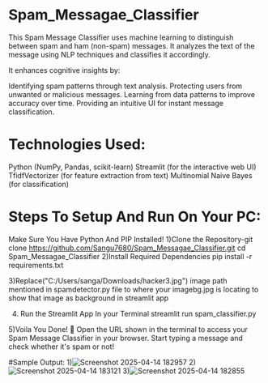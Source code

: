 # Spam_Messagae_Classifier

This Spam Message Classifier uses machine learning to distinguish between spam and ham (non-spam) messages. It analyzes the text of the message using NLP techniques and classifies it accordingly.

It enhances cognitive insights by:

Identifying spam patterns through text analysis.
Protecting users from unwanted or malicious messages.
Learning from data patterns to improve accuracy over time.
Providing an intuitive UI for instant message classification.

# __Technologies Used__:

Python (NumPy, Pandas, scikit-learn)
Streamlit (for the interactive web UI)
TfidfVectorizer (for feature extraction from text)
Multinomial Naive Bayes (for classification)

# __Steps To Setup And Run On Your PC__:
   Make Sure You Have Python And PIP Installed!
1)Clone the Repository-git clone https://github.com/Sangu7680/Spam_Messagae_Classifier.git
    cd Spam_Messagae_Classifier
2)Install Required Dependencies
pip install -r requirements.txt

3)Replace("C:/Users/sanga/Downloads/hacker3.jpg") image path mentioned in spamdetector.py file to where your imagebg.jpg is locating to show that image as background in streamlit app

4) Run the Streamlit App In your Terminal
streamlit run spam_classifier.py

5)Voila You Done! 🎉
Open the URL shown in the terminal to access your Spam Message Classifier in your browser. Start typing a message and check whether it's spam or not!



#Sample Output:
1)![Screenshot 2025-04-14 182957](https://github.com/user-attachments/assets/2cab63db-2f1e-41ab-ad1b-681e605da405)
2)![Screenshot 2025-04-14 183121](https://github.com/user-attachments/assets/82eea57e-374a-4efe-8ff9-7d462605ff5d)
3)![Screenshot 2025-04-14 182855](https://github.com/user-attachments/assets/38b9000f-3697-43c8-9846-0d7a122bcd26)



